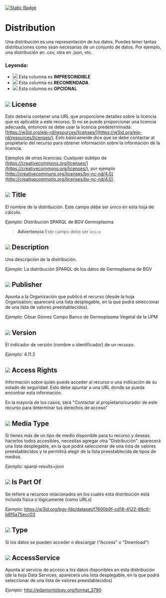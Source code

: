 [![Static Badge](https://img.shields.io/badge/lang-en-blue?style=plastic)](../En%20Documentation/Distribution.md)
# Distribution
Una distribución es una representación de tus datos. Puedes tener tantas distribuciones como sean necesarias de un conjunto de datos. Por ejemplo, una distribución en .csv, otra en .json, etc.

### Leyenda:
- ![](https://placehold.jp/17/ff0000/000000/20x20.png?text=I) Esta columna es **IMPRESCINDIBLE**
- ![](https://placehold.jp/17/ea9999/000000/20x20.png?text=R) Esta columna es **RECOMENDADA**
- ![](https://placehold.jp/17/ffffff/000000/20x20.png?text=O) Esta columna es **OPCIONAL**

## ![](https://placehold.jp/17/ff0000/000000/20x20.png?text=I) License
Esto debería contener una URL que proporcione detalles sobre la licencia que es aplicable a este recurso. Si no se puede proporcionar una licencia adecuada, entonces se debe usar la licencia predeterminada: [https://w3id.org/ejp-rd/resources/licenses/](https://w3id.org/ejp-rd/resources/licenses/). Esto básicamente dice que se debe contactar al propietario del recurso para obtener información sobre la información de la licencia.

 Ejemplos de otras licencias:
Cualquier subtipo de [https://creativecommons.org/licenses/](https://creativecommons.org/licenses/), por ejemplo [http://creativecommons.org/licenses/by-nc-nd/4.0](http://creativecommons.org/licenses/by-nc-nd/4.0).


## ![](https://placehold.jp/17/ff0000/000000/20x20.png?text=I) Title
El nombre de la distribución. Este campo debe ser único en esta hoja de cálculo.

*Ejemplo:*
Distribución SPARQL de BGV Germoplasma

> **Advertencia** Este campo debe ser `único`




## ![](https://placehold.jp/17/ff0000/000000/20x20.png?text=I) Description
Una descripción de la distribución.

*Ejemplo:*
La distribución SPARQL de los datos de Germoplasma de BGV


## ![](https://placehold.jp/17/ff0000/000000/20x20.png?text=I) Publisher
Apunta a la Organización que publicó el recurso (desde la hoja Organisation; aparecerá una lista desplegable, en la que podrá seleccionar de una lista de valores preestablecidos).

*Ejemplo:*
César Gómez Campo Banco de Germoplasma Vegetal de la UPM



## ![](https://placehold.jp/17/ff0000/000000/20x20.png?text=I) Version 
El indicador de versión (nombre o identificador) de un recurso.

*Ejemplo:*
4.11.2

## ![](https://placehold.jp/17/ea9999/000000/20x20.png?text=R) Access Rights
Información sobre quién puede acceder al recurso o una indicación de su estado de seguridad. Esto debe apuntar a una URL donde se pueda encontrar esta información. 

En la mayoría de los casos, será "Contactar al propietario/curador de este recurso para determinar tus derechos de acceso"



## ![](https://placehold.jp/17/ffffff/000000/20x20.png?text=O) Media Type
Si tienes más de un tipo de medio disponible para tu recurso y deseas hacerlos todos accesibles, necesitas agregar otra "Distribución". aparecerá una lista desplegable, en la que podrá seleccionar de una lista de valores preestablecidos y te permitirá elegir de la lista preestablecida de tipos de medios.

*Ejemplo:*
sparql-results+json



## ![](https://placehold.jp/17/ffffff/000000/20x20.png?text=O) Is Part Of
Se refiere a recursos relacionados en los cuales esta distribución está incluida física o lógicamente (como URLs)

*Ejemplo:*
https://w3id.org/bgv-fdp/dataset/f7600b9f-cd18-4122-86c6-b6f5a75ecc03




## ![](https://placehold.jp/17/ffffff/000000/20x20.png?text=O) Type
Si los datos se pueden acceder o descargar ("Access" o "Download")

## ![](https://placehold.jp/17/ffffff/000000/20x20.png?text=O) AccessService

Apunta al servicio de acceso a los datos disponibles en esta distribución (de la hoja Data Services, aparecerá una lista desplegable, en la que podrá seleccionar de una lista de valores preestablecidos)

*Ejemplo:*
http://edamontology.org/format_3790
